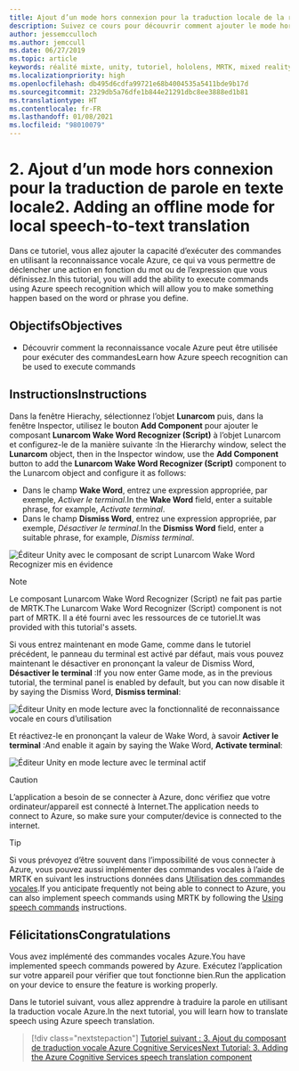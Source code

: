 ```yaml
---
title: Ajout d’un mode hors connexion pour la traduction locale de la reconnaissance vocale
description: Suivez ce cours pour découvrir comment ajouter le mode hors connexion pour la traduction par reconnaissance vocale locale dans les applications de réalité mixte.
author: jessemcculloch
ms.author: jemccull
ms.date: 06/27/2019
ms.topic: article
keywords: réalité mixte, unity, tutoriel, hololens, MRTK, mixed reality toolkit, UWP, ancres spatiales Azure, reconnaissance vocale, Windows 10
ms.localizationpriority: high
ms.openlocfilehash: db495d6cdfa99721e68b4004535a5411bde9b17d
ms.sourcegitcommit: 2329db5a76dfe1b844e21291dbc8ee3888ed1b81
ms.translationtype: HT
ms.contentlocale: fr-FR
ms.lasthandoff: 01/08/2021
ms.locfileid: "98010079"
---
```

# <a name="2-adding-an-offline-mode-for-local-speech-to-text-translation"></a><span data-ttu-id="59350-104">2. Ajout d’un mode hors connexion pour la traduction de parole en texte locale</span><span class="sxs-lookup"><span data-stu-id="59350-104">2. Adding an offline mode for local speech-to-text translation</span></span>

<span data-ttu-id="59350-105">Dans ce tutoriel, vous allez ajouter la capacité d’exécuter des commandes en utilisant la reconnaissance vocale Azure, ce qui va vous permettre de déclencher une action en fonction du mot ou de l’expression que vous définissez.</span><span class="sxs-lookup"><span data-stu-id="59350-105">In this tutorial, you will add the ability to execute commands using Azure speech recognition which will allow you to make something happen based on the word or phrase you define.</span></span>

## <a name="objectives"></a><span data-ttu-id="59350-106">Objectifs</span><span class="sxs-lookup"><span data-stu-id="59350-106">Objectives</span></span>

* <span data-ttu-id="59350-107">Découvrir comment la reconnaissance vocale Azure peut être utilisée pour exécuter des commandes</span><span class="sxs-lookup"><span data-stu-id="59350-107">Learn how Azure speech recognition can be used to execute commands</span></span>

## <a name="instructions"></a><span data-ttu-id="59350-108">Instructions</span><span class="sxs-lookup"><span data-stu-id="59350-108">Instructions</span></span>

<span data-ttu-id="59350-109">Dans la fenêtre Hierachy, sélectionnez l’objet **Lunarcom** puis, dans la fenêtre Inspector, utilisez le bouton **Add Component** pour ajouter le composant **Lunarcom Wake Word Recognizer (Script)** à l’objet Lunarcom et configurez-le de la manière suivante :</span><span class="sxs-lookup"><span data-stu-id="59350-109">In the Hierarchy window, select the **Lunarcom** object, then in the Inspector window, use the **Add Component** button to add the **Lunarcom Wake Word Recognizer (Script)** component to the Lunarcom object and configure it as follows:</span></span>

* <span data-ttu-id="59350-110">Dans le champ **Wake Word**, entrez une expression appropriée, par exemple, _Activer le terminal_.</span><span class="sxs-lookup"><span data-stu-id="59350-110">In the **Wake Word** field, enter a suitable phrase, for example, _Activate terminal_.</span></span>
* <span data-ttu-id="59350-111">Dans le champ **Dismiss Word**, entrez une expression appropriée, par exemple, _Désactiver le terminal_.</span><span class="sxs-lookup"><span data-stu-id="59350-111">In the **Dismiss Word** field, enter a suitable phrase, for example, _Dismiss terminal_.</span></span>

![Éditeur Unity avec le composant de script Lunarcom Wake Word Recognizer mis en évidence](images/mrlearning-speech/tutorial2-section1-step1-1.png)

> [!NOTE]
> <span data-ttu-id="59350-113">Le composant Lunarcom Wake Word Recognizer (Script) ne fait pas partie de MRTK.</span><span class="sxs-lookup"><span data-stu-id="59350-113">The Lunarcom Wake Word Recognizer (Script) component is not part of MRTK.</span></span> <span data-ttu-id="59350-114">Il a été fourni avec les ressources de ce tutoriel.</span><span class="sxs-lookup"><span data-stu-id="59350-114">It was provided with this tutorial's assets.</span></span>

<span data-ttu-id="59350-115">Si vous entrez maintenant en mode Game, comme dans le tutoriel précédent, le panneau du terminal est activé par défaut, mais vous pouvez maintenant le désactiver en prononçant la valeur de Dismiss Word, **Désactiver le terminal** :</span><span class="sxs-lookup"><span data-stu-id="59350-115">If you now enter Game mode, as in the previous tutorial, the terminal panel is enabled by default, but you can now disable it by saying the Dismiss Word, **Dismiss terminal**:</span></span>

![Éditeur Unity en mode lecture avec la fonctionnalité de reconnaissance vocale en cours d’utilisation](images/mrlearning-speech/tutorial2-section1-step1-2.png)

<span data-ttu-id="59350-117">Et réactivez-le en prononçant la valeur de Wake Word, à savoir **Activer le terminal** :</span><span class="sxs-lookup"><span data-stu-id="59350-117">And enable it again by saying the Wake Word, **Activate terminal**:</span></span>

![Éditeur Unity en mode lecture avec le terminal actif](images/mrlearning-speech/tutorial2-section1-step1-3.png)

> [!CAUTION]
> <span data-ttu-id="59350-119">L’application a besoin de se connecter à Azure, donc vérifiez que votre ordinateur/appareil est connecté à Internet.</span><span class="sxs-lookup"><span data-stu-id="59350-119">The application needs to connect to Azure, so make sure your computer/device is connected to the internet.</span></span>

> [!TIP]
> <span data-ttu-id="59350-120">Si vous prévoyez d’être souvent dans l’impossibilité de vous connecter à Azure, vous pouvez aussi implémenter des commandes vocales à l’aide de MRTK en suivant les instructions données dans [Utilisation des commandes vocales](mr-learning-base-09.md).</span><span class="sxs-lookup"><span data-stu-id="59350-120">If you anticipate frequently not being able to connect to Azure, you can also implement speech commands using MRTK by following the [Using speech commands](mr-learning-base-09.md) instructions.</span></span>

## <a name="congratulations"></a><span data-ttu-id="59350-121">Félicitations</span><span class="sxs-lookup"><span data-stu-id="59350-121">Congratulations</span></span>

<span data-ttu-id="59350-122">Vous avez implémenté des commandes vocales Azure.</span><span class="sxs-lookup"><span data-stu-id="59350-122">You have implemented speech commands powered by Azure.</span></span> <span data-ttu-id="59350-123">Exécutez l’application sur votre appareil pour vérifier que tout fonctionne bien.</span><span class="sxs-lookup"><span data-stu-id="59350-123">Run the application on your device to ensure the feature is working properly.</span></span>

<span data-ttu-id="59350-124">Dans le tutoriel suivant, vous allez apprendre à traduire la parole en utilisant la traduction vocale Azure.</span><span class="sxs-lookup"><span data-stu-id="59350-124">In the next tutorial, you will learn how to translate speech using Azure speech translation.</span></span>

> [!div class="nextstepaction"]
> [<span data-ttu-id="59350-125">Tutoriel suivant : 3. Ajout du composant de traduction vocale Azure Cognitive Services</span><span class="sxs-lookup"><span data-stu-id="59350-125">Next Tutorial: 3. Adding the Azure Cognitive Services speech translation component</span></span>](mrlearning-speechSDK-ch3.md)
